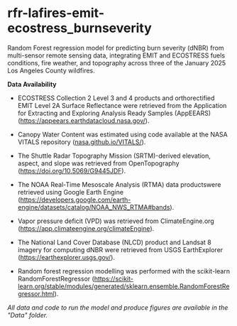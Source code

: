 # rfr-lafires-emit-ecostress_burnseverity
Random Forest regression model for predicting burn severity (dNBR) from multi-sensor remote sensing data, integrating EMIT and ECOSTRESS fuels conditions, fire weather, and topography across three of the January 2025 Los Angeles County wildfires.

**Data Availability**

- ECOSTRESS Collection 2 Level 3 and 4 products and orthorectified EMIT Level 2A Surface Reflectance were retrieved from the Application for Extracting and Exploring Analysis Ready Samples (AppEEARS) (https://appeears.earthdatacloud.nasa.gov/). 

- Canopy Water Content was estimated using code available at the NASA VITALS repository ([nasa.github.io/VITALS/](https://nasa.github.io/VITALS/)).

- The Shuttle Radar Topography Mission (SRTM)-derived elevation, aspect, and slope was retrieved from OpenTopography (https://doi.org/10.5069/G9445JDF). 

- The NOAA Real-Time Mesoscale Analysis (RTMA) data productswere retrieved using Google Earth Engine (https://developers.google.com/earth-engine/datasets/catalog/NOAA_NWS_RTMA#bands).

- Vapor pressure deficit (VPD) was retrieved from ClimateEngine.org (https://app.climateengine.org/climateEngine).

- The National Land Cover Database (NLCD) product and Landsat 8 imagery for computing dNBR were retrieved from USGS EarthExplorer (https://earthexplorer.usgs.gov/). 

- Random forest regression  modelling was performed with the scikit-learn RandomForestRegressor (https://scikit-learn.org/stable/modules/generated/sklearn.ensemble.RandomForestRegressor.html).

*All data and code to run the model and produce figures are available in the "Data" folder.* 

